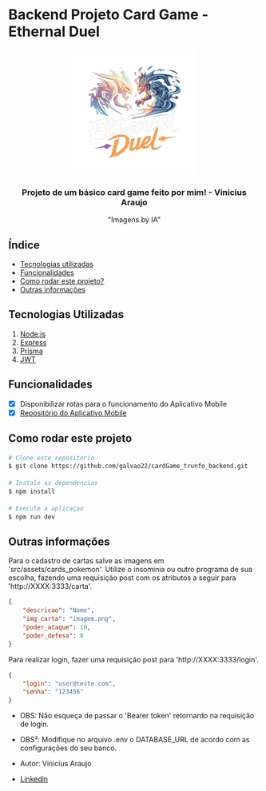 # Backend Projeto Card Game - Ethernal Duel

<div align="center">

![EtheraelDuel](assets/logo.png)

### Projeto de um básico card game feito por mim! - Vinicius Araujo
"Imagens by IA"

</div>

## Índice
- <a href="#tecnologias-utilizadas">Tecnologias utilizadas</a>
- <a href="#funcionalidades">Funcionalidades</a>
- <a href="#como-rodar-este-projeto">Como rodar este projeto?</a>
- <a href="#outras-informações">Outras informações</a>

## Tecnologias Utilizadas

1. [Node.js](https://nodejs.org/en)
2. [Express](https://expressjs.com/pt-br/)
3. [Prisma](https://www.prisma.io/)
4. [JWT](https://jwt.io/)

## Funcionalidades

 - [x] Disponibilizar rotas para o funcionamento do Aplicativo Mobile
 - [x] [Repositório do Aplicativo Mobile](https://github.com/galvao22/cardGame_trunfo_mobile.git)

## Como rodar este projeto

```bash
# Clone este repositorio
$ git clone https://github.com/galvao22/cardGame_trunfo_backend.git

# Instale as dependencias
$ npm install

# Execute a aplicaçao
$ npm run dev
```

## Outras informações

Para o cadastro de cartas salve as imagens em 'src/assets/cards_pokemon'. Utilize o insominia ou outro programa de sua escolha, fazendo uma requisição post com os atributos a seguir para 'http://XXXX:3333/carta'.
```JSON
{
	"descricao": "Nome",
	"img_carta": "imagem.png",
	"poder_ataque": 10,
	"poder_defesa": 8
}
```

Para realizar login, fazer uma requisição post para 'http://XXXX:3333/login'.
```JSON
{
	"login": "user@teste.com",
	"senha": "123456"
}
```

- OBS: Não esqueça de passar o 'Bearer token' retornardo na requisição de login.

- OBS²: Modifique no arquivo .env o DATABASE_URL de acordo com as configurações do seu banco.

- Autor: Vinicius Araujo
- [Linkedin](https://www.linkedin.com/in/vinicius-araujo-galvao-de-sousa-9b8a48125/)